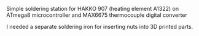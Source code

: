 Simple soldering station for HAKKO 907 (heating element A1322)
on ATmega8 microcontroller and MAX6675 thermocouple digital converter

I needed a separate soldering iron for inserting nuts into 3D printed parts.


